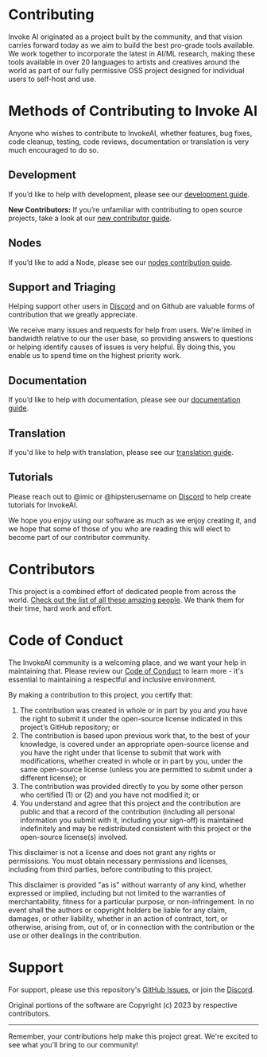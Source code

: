 # Contributing

Invoke AI originated as a project built by the community, and that vision carries forward today as we aim to build the best pro-grade tools available. We work together to incorporate the latest in AI/ML research, making these tools available in over 20 languages to artists and creatives around the world as part of our fully permissive OSS project designed for individual users to self-host and use.


# Methods of Contributing to Invoke AI
Anyone who wishes to contribute to InvokeAI, whether features, bug fixes, code cleanup, testing, code reviews, documentation or translation is very much encouraged to do so.

## Development
If you’d like to help with development, please see our [development guide](contribution_guides/development.md). 

**New Contributors:** If you’re unfamiliar with contributing to open source projects, take a look at our [new contributor guide](contribution_guides/newContributorChecklist.md).

## Nodes
If you’d like to add a Node, please see our [nodes contribution guide](../nodes/contributingNodes.md).

## Support and Triaging
Helping support other users in [Discord](https://discord.gg/ZmtBAhwWhy) and on Github are valuable forms of contribution that we greatly appreciate. 

We receive many issues and requests for help from users. We're limited in bandwidth relative to our the user base, so providing answers to questions or helping identify causes of issues is very helpful. By doing this, you enable us to spend time on the highest priority work. 

## Documentation
If you’d like to help with documentation, please see our [documentation guide](contribution_guides/documentation.md).

## Translation
If you'd like to help with translation, please see our [translation guide](contribution_guides/translation.md).

## Tutorials 
Please reach out to @imic or @hipsterusername on [Discord](https://discord.gg/ZmtBAhwWhy) to help create tutorials for InvokeAI.

We hope you enjoy using our software as much as we enjoy creating it, and we hope that some of those of you who are reading this will elect to become part of our contributor community.


# Contributors

This project is a combined effort of dedicated people from across the world. [Check out the list of all these amazing people](https://invoke-ai.github.io/InvokeAI/other/CONTRIBUTORS/). We thank them for their time, hard work and effort.

# Code of Conduct

The InvokeAI community is a welcoming place, and we want your help in maintaining that. Please review our [Code of Conduct](https://github.com/invoke-ai/InvokeAI/blob/main/CODE_OF_CONDUCT.md) to learn more - it's essential to maintaining a respectful and inclusive environment.

By making a contribution to this project, you certify that:

1. The contribution was created in whole or in part by you and you have the right to submit it under the open-source license indicated in this project’s GitHub repository; or
2. The contribution is based upon previous work that, to the best of your knowledge, is covered under an appropriate open-source license and you have the right under that license to submit that work with modifications, whether created in whole or in part by you, under the same open-source license (unless you are permitted to submit under a different license); or
3. The contribution was provided directly to you by some other person who certified (1) or (2) and you have not modified it; or
4. You understand and agree that this project and the contribution are public and that a record of the contribution (including all personal information you submit with it, including your sign-off) is maintained indefinitely and may be redistributed consistent with this project or the open-source license(s) involved.

This disclaimer is not a license and does not grant any rights or permissions. You must obtain necessary permissions and licenses, including from third parties, before contributing to this project.

This disclaimer is provided "as is" without warranty of any kind, whether expressed or implied, including but not limited to the warranties of merchantability, fitness for a particular purpose, or non-infringement. In no event shall the authors or copyright holders be liable for any claim, damages, or other liability, whether in an action of contract, tort, or otherwise, arising from, out of, or in connection with the contribution or the use or other dealings in the contribution.
# Support

For support, please use this repository's [GitHub Issues](https://github.com/invoke-ai/InvokeAI/issues), or join the [Discord](https://discord.gg/ZmtBAhwWhy).

Original portions of the software are Copyright (c) 2023 by respective contributors.

---

Remember, your contributions help make this project great. We're excited to see what you'll bring to our community!
